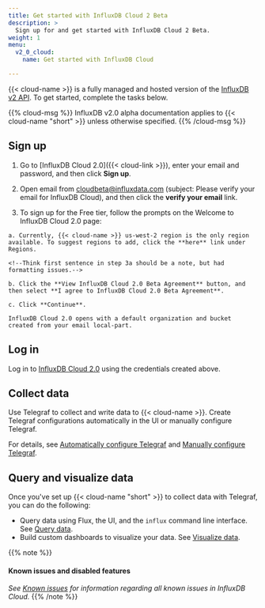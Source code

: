 ```yaml
---
title: Get started with InfluxDB Cloud 2 Beta
description: >
  Sign up for and get started with InfluxDB Cloud 2 Beta.
weight: 1
menu:
  v2_0_cloud:
    name: Get started with InfluxDB Cloud

---
```

{{< cloud-name >}} is a fully managed and hosted version of the [InfluxDB v2 API](/v2.0/reference/api/).
To get started, complete the tasks below.

{{% cloud-msg %}}
InfluxDB v2.0 alpha documentation applies to {{< cloud-name "short" >}} unless otherwise specified.
{{% /cloud-msg %}}
<!--I'm reading 3 options: only applies to v2.0 alpha doc, only applies to cloud doc, applies to both. Is our plan to specify when the v2.0 alpha docs do not apply to the cloud? Statement above may be interpreted that way.-->

## Sign up

1. Go to [InfluxDB Cloud 2.0]({{< cloud-link >}}), enter your email and password, and then click **Sign up**.

2. Open email from cloudbeta@influxdata.com (subject: Please verify your email for InfluxDB Cloud), and then click the **verify your email** link.<!--Balaji, did you add an issue for removing the repeated verbiage in email? I updated 'verify your email link' per our discussion earlier.-->

3. To sign up for the Free tier, follow the prompts on the Welcome to InfluxDB Cloud 2.0 page:
<!--I like the marketing aspect of "sign up for Free tier" but it begs the question--do we have another option to sign up for right now? May be better to drop? Another option, add "The Welcome to InfluxDB Cloud 2.0 page is displayed." at the end of Step 2, and then renumber steps a-c >> 3-5. -->

    a. Currently, {{< cloud-name >}} us-west-2 region is the only region available. To suggest regions to add, click the **here** link under Regions. 

    <!--Think first sentence in step 3a should be a note, but had formatting issues.-->

    b. Click the **View InfluxDB Cloud 2.0 Beta Agreement** button, and then select **I agree to InfluxDB Cloud 2.0 Beta Agreement**.
    
    c. Click **Continue**. 
    
    InfluxDB Cloud 2.0 opens with a default organization and bucket created from your email local-part.

<!--

Nora, Balaji,

I'm adding an issue to update verbiage in the UI. Please let me know if you have tweaks to the following UI changes:

"Choose a Region to Get Started" >> "Choose a region"

"Please provide feedback here" >> "Let us know"

"View and Agree to InfluxDB Cloud 2.0 Beta Agreement to continue." >> 
"View and accept the beta agreement to continue."

"View InfluxDB Cloud 20 Beta Agreement" >> "View beta agreement"

"I agree to InfluxDB Cloud 2.0 Beta Agreement" >> "Accept beta agreement"

-->  

## Log in

Log in to [InfluxDB Cloud 2.0](https://quartz.a.influxcloud.net/beta/login) using the credentials created above.

## Collect data

Use Telegraf to collect and write data to {{< cloud-name >}}. Create Telegraf configurations automatically in the UI or manually configure Telegraf.

For details, see [Automatically configure Telegraf](https://v2.docs.influxdata.com/v2.0/collect-data/use-telegraf/auto-config/#create-a-telegraf-configuration) and [Manually configure Telegraf](https://v2.docs.influxdata.com/v2.0/collect-data/use-telegraf/manual-config/).

## Query and visualize data

Once you've set up {{< cloud-name "short" >}} to collect data with Telegraf, you can do the following:

* Query data using Flux, the UI, and the `influx` command line interface. See [Query data](https://v2.docs.influxdata.com/v2.0/query-data/).
* Build custom dashboards to visualize your data. See [Visualize data](https://v2.docs.influxdata.com/v2.0/visualize-data/).

{{% note %}}
#### Known issues and disabled features
_See [Known issues](/v2.0/cloud/about/known-issues/) for information regarding all known issues in InfluxDB Cloud._
{{% /note %}}
